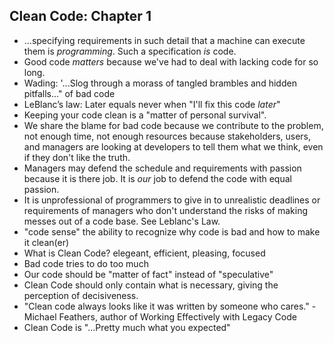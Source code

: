 ## Clean Code: Chapter 1

* ...specifying requirements in such detail that a machine can execute them is _programming_. Such a specification _is_ code.
* Good code _matters_ because we've had to deal with lacking code for so long.
* Wading: '...Slog through a morass of tangled brambles and hidden pitfalls..." of bad code
* LeBlanc’s law: Later equals never when "I'll fix this code _later_"
* Keeping your code clean is a "matter of personal survival".
* We share the blame for bad code because we contribute to the problem, not enough time, not enough resources because stakeholders, users, and managers are looking at developers to tell them what we think, even if they don't like the truth.
* Managers may defend the schedule and requirements with passion because it is there job. It is *our* job to defend the code with equal passion.
* It is unprofessional of programmers to give in to unrealistic deadlines or requirements of managers who don't understand the risks of making messes out of a code base. See Leblanc's Law.
* "code sense" the ability to recognize why code is bad and how to make it clean(er)
* What is Clean Code? elegeant, efficient, pleasing, focused
* Bad code tries to do too much
* Our code should be "matter of fact" instead of "speculative"
* Clean Code should only contain what is necessary, giving the perception of decisiveness.
* "Clean code always looks like it was written by someone who cares." - Michael Feathers, author of Working
Effectively with Legacy Code
* Clean Code is "...Pretty much what you expected" 

